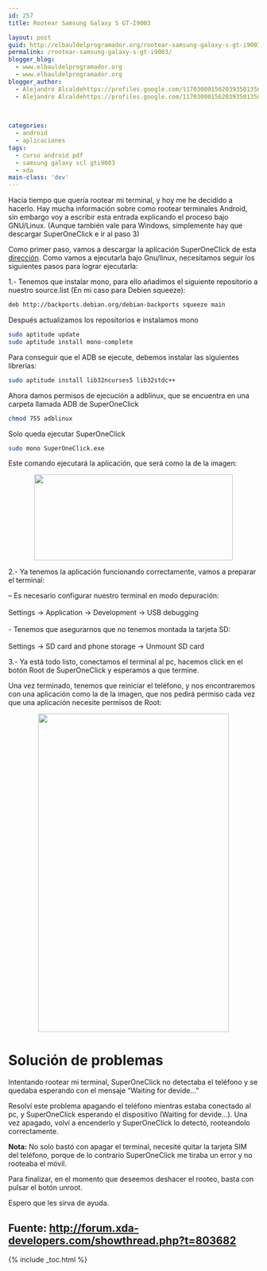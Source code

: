 ```yaml
---
id: 257
title: Rootear Samsung Galaxy S GT-I9003

layout: post
guid: http://elbauldelprogramador.org/rootear-samsung-galaxy-s-gt-i9003/
permalink: /rootear-samsung-galaxy-s-gt-i9003/
blogger_blog:
  - www.elbauldelprogramador.org
  - www.elbauldelprogramador.org
blogger_author:
  - Alejandro Alcaldehttps://profiles.google.com/117030001562039350135noreply@blogger.com
  - Alejandro Alcaldehttps://profiles.google.com/117030001562039350135noreply@blogger.com

  
  
categories:
  - android
  - aplicaciones
tags:
  - curso android pdf
  - samsung galaxy scl gti9003
  - xda
main-class: 'dev'
---
```

<div class="icoso">
</div>

Hacía tiempo que quería rootear mi terminal, y hoy me he decidido a hacerlo. Hay mucha información sobre como rootear terminales Android, sin embargo voy a escribir esta entrada explicando el proceso bajo GNU/Linux. (Aunque también vale para Windows, simplemente hay que descargar SuperOneClick e ir al paso 3)

  
<!--ad-->

Como primer paso, vamos a descargar la aplicación SuperOneClick de esta [dirección][1]. Como vamos a ejecutarla bajo Gnu/linux, necesitamos seguir los siguientes pasos para lograr ejecutarla:

1.- Tenemos que instalar mono, para ello añadimos el siguiente repositorio a nuestro source.list (En mi caso para Debien squeeze):

```bash
deb http://backports.debian.org/debian-backports squeeze main
```

Después actualizamos los repositorios e instalamos mono

```bash
sudo aptitude update
sudo aptitude install mono-complete

```

Para conseguir que el ADB se ejecute, debemos instalar las siguientes librerías:

```bash
sudo aptitude install lib32ncurses5 lib32stdc++

```

Ahora damos permisos de ejecución a adblinux, que se encuentra en una carpeta llamada ADB de SuperOneClick

```bash
chmod 755 adblinux

```

Solo queda ejecutar SuperOneClick

```bash
sudo mono SuperOneClick.exe

```

Este comando ejecutará la aplicación, que será como la de la imagen:

<div class="separator" style="clear: both; text-align: center;">
  <a href="https://1.bp.blogspot.com/-m5BLQYMKlGo/ToIa7Z8PYiI/AAAAAAAAAxg/hp9LVGRaQTQ/s1600/Screenshot-SuperOneClick.png" imageanchor="1" style="margin-left:1em; margin-right:1em"><img border="0" height="173" width="400" src="https://1.bp.blogspot.com/-m5BLQYMKlGo/ToIa7Z8PYiI/AAAAAAAAAxg/hp9LVGRaQTQ/s400/Screenshot-SuperOneClick.png" /></a>
</div>

2.- Ya tenemos la aplicación funcionando correctamente, vamos a preparar el terminal:

<p class="alert">
  &#8211; Es necesario configurar nuestro terminal en modo depuración:<br /> <br />Settings -> Application -> Development -> USB debugging<br /> <br />- Tenemos que asegurarnos que no tenemos montada la tarjeta SD:<br /> <br />Settings -> SD card and phone storage -> Unmount SD card
</p>

3.- Ya está todo listo, conectamos el terminal al pc, hacemos click en el botón Root de SuperOneClick y esperamos a que termine.

Una vez terminado, tenemos que reiniciar el teléfono, y nos encontraremos con una aplicación como la de la imagen, que nos pedirá permiso cada vez que una aplicación necesite permisos de Root:

<div class="separator" style="clear: both; text-align: center;">
  <a href="https://lh5.googleusercontent.com/-6_6VWUHX_fA/ToIg3Si55bI/AAAAAAAAAxo/aXmmt_TEloU/s640/SC20110927-211316.png" imageanchor="1" style="margin-left:1em; margin-right:1em"><img border="0" height="640" width="384" src="https://lh5.googleusercontent.com/-6_6VWUHX_fA/ToIg3Si55bI/AAAAAAAAAxo/aXmmt_TEloU/s640/SC20110927-211316.png" /></a>
</div>

# Solución de problemas

Intentando rootear mi terminal, SuperOneClick no detectaba el teléfono y se quedaba esperando con el mensaje &#8220;Waiting for devide&#8230;&#8221;

Resolví este problema apagando el teléfono mientras estaba conectado al pc, y SuperOneClick esperando el dispositivo (Waiting for devide&#8230;). Una vez apagado, volví a encenderlo y SuperOneClick lo detectó, rooteandolo correctamente.

<p class="alert">
  <b>Nota:</b> No solo bastó con apagar el terminal, necesité quitar la tarjeta SIM del teléfono, porque de lo contrario SuperOneClick me tiraba un error y no rooteaba el móvil.
</p>

Para finalizar, en el momento que deseemos deshacer el rooteo, basta con pulsar el botón unroot.

Espero que les sirva de ayuda.

## Fuente: <http://forum.xda-developers.com/showthread.php?t=803682>



 [1]: http://shortfuse.org/?p=80

{% include _toc.html %}
